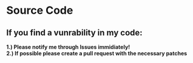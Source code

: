 # Source Code
## If you find a vunrability in my code:
__1.) Please notify me through Issues immidiately! \
2.) If possible please create a pull request with the necessary patches__
